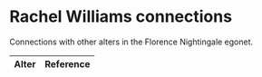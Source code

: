 # Rachel Williams connections
Connections with other alters in the Florence Nightingale egonet.

| Alter  | Reference|
| ------------- |------------- |
